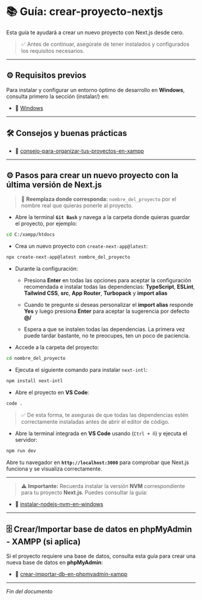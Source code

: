 # 📚 Guía: crear-proyecto-nextjs

Esta guía te ayudará a crear un nuevo proyecto con Next.js desde cero.

> ✅ Antes de continuar, asegúrate de tener instalados y configurados los requisitos necesarios.

---

## ⚙️ Requisitos previos

Para instalar y configurar un entorno óptimo de desarrollo en **Windows**, consulta primero la sección (instalar/) en:
- 📂 [Windows](https://github.com/tejada1970/guias-desarrollo/blob/master/entorno-windows/README.md#-instalar)

---

## 🛠️ Consejos y buenas prácticas

- 📄 [consejo-para-organizar-tus-proyectos-en-xampp](https://github.com/tejada1970/guias-desarrollo/blob/master/entorno-windows/consejos/consejo-para-organizar-tus-proyectos-en-xampp.md)

---

## ⚙️ Pasos para crear un nuevo proyecto con la última versión de Next.js

> 🔹 **Reemplaza donde corresponda:** `nombre_del_proyecto` por el nombre real que quieras ponerle al proyecto.

- Abre la terminal **`Git Bash`** y navega a la carpeta donde quieras guardar el proyecto, por ejemplo:

```bash
cd C:/xampp/htdocs
```

- Crea un nuevo proyecto con `create-next-app@latest`:

```bash
npx create-next-app@latest nombre_del_proyecto
```

- Durante la configuración:

    - Presiona **Enter** en todas las opciones para aceptar la configuración recomendada e instalar todas las dependencias: **TypeScript**, **ESLint**, **Tailwind CSS**, **src**, **App Router**, **Turbopack** y **import alias**

    - Cuando te pregunte si deseas personalizar el **import alias** responde **Yes** y luego presiona **Enter** para aceptar la sugerencia por defecto **@/**

    - Espera a que se instalen todas las dependencias. La primera vez puede tardar bastante, no te preocupes, ten un poco de paciencia.

- Accede a la carpeta del proyecto:

```bash
cd nombre_del_proyecto
```

- Ejecuta el siguiente comando para instalar `next-intl`:

```bash
npm install next-intl
```

- Abre el proyecto en **VS Code**:

```bash
code .
```

> ✅ De esta forma, te aseguras de que todas las dependencias estén correctamente instaladas antes de abrir el editor de código.

- Abre la terminal integrada en **VS Code** usando (`Ctrl + ñ`) y ejecuta el servidor:

```bash
npm run dev
```

Abre tu navegador en **`http://localhost:3000`** para comprobar que Next.js funciona y se visualiza correctamente.

---

> ⚠️ **Importante:** Recuerda instalar la versión **NVM** correspondiente para tu proyecto **Next.js**. Puedes consultar la guía:

- 📖 [instalar-nodejs-nvm-en-windows](https://github.com/tejada1970/guias-desarrollo/blob/master/entorno-windows/instalar/instalar-nodejs-nvm-en-windows.md)

---

## 🗄️ Crear/Importar base de datos en phpMyAdmin - XAMPP (si aplica)

Si el proyecto requiere una base de datos, consulta esta guía para crear una nueva base de datos en **phpMyAdmin**:

- 📖 [crear-importar-db-en-phpmyadmin-xampp](https://github.com/tejada1970/guias-desarrollo/blob/master/entorno-windows/crear/crear-importar-db-en-phpmyadmin-xampp.md)

---

*Fin del documento*
